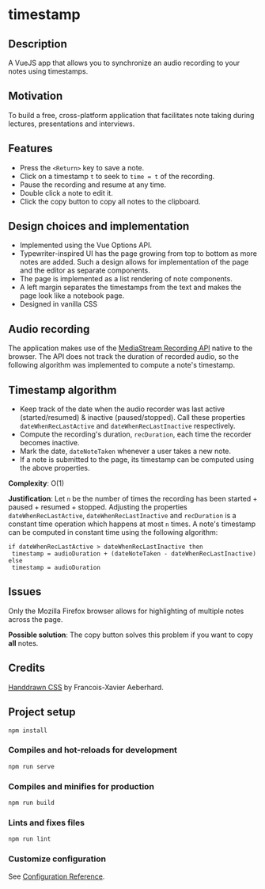 # timestamp
## Description
A VueJS app that allows you to synchronize an audio recording to your notes using timestamps.

## Motivation
To build a free, cross-platform application that facilitates note taking during lectures, presentations and interviews.

## Features
- Press the `<Return>` key to save a note.
- Click on a timestamp `t` to seek to `time = t` of the recording.
- Pause the recording and resume at any time.
- Double click a note to edit it.
- Click the copy button to copy all notes to the clipboard.
  
## Design choices and implementation
  - Implemented using the Vue Options API.
  - Typewriter-inspired UI has the page growing from top to bottom as more notes are added. Such a design allows for implementation of the page and the editor as separate components.
  - The page is implemented as a list rendering of note components.
  - A left margin separates the timestamps from the text and makes the page look like a notebook page.
  - Designed in vanilla CSS
## Audio recording
The application makes use of the [MediaStream Recording API](https://developer.mozilla.org/en-US/docs/Web/API/MediaStream_Recording_API) native to the browser. The API does not track the duration of recorded audio, so the following algorithm was implemented to compute a note's timestamp.

## Timestamp algorithm
  - Keep track of the date when the audio recorder was last active (started/resumed) & inactive (paused/stopped). Call these properties `dateWhenRecLastActive` and `dateWhenRecLastInactive` respectively.
  - Compute the recording's duration, `recDuration`, each time the recorder becomes inactive.
  - Mark the date, `dateNoteTaken` whenever a user takes a new note.
  - If a note is submitted to the page, its timestamp can be computed using the above  properties.
  
 **Complexity**: O(1)
 
 **Justification**: Let `n` be the number of times the recording has been started + paused + resumed + stopped.
  Adjusting the properties `dateWhenRecLastActive`, `dateWhenRecLastInactive` and `recDuration` is a constant time operation which happens at most `n` times. A note's timestamp can be computed in constant time using the following algorithm:
   
   ```
   if dateWhenRecLastActive > dateWhenRecLastInactive then
    timestamp = audioDuration + (dateNoteTaken - dateWhenRecLastInactive)
   else 
    timestamp = audioDuration
   ```
  
## Issues
  Only the Mozilla Firefox browser allows for highlighting of multiple notes across the page.
  
  **Possible solution**: The copy button solves this problem if you want to copy **all** notes.
  
## Credits
[Handdrawn CSS](https://fxaeberhard.github.io/handdrawn.css/) by Francois-Xavier Aeberhard.
 
## Project setup
```
npm install
```

### Compiles and hot-reloads for development
```
npm run serve
```

### Compiles and minifies for production
```
npm run build
```

### Lints and fixes files
```
npm run lint
```

### Customize configuration
See [Configuration Reference](https://cli.vuejs.org/config/).


